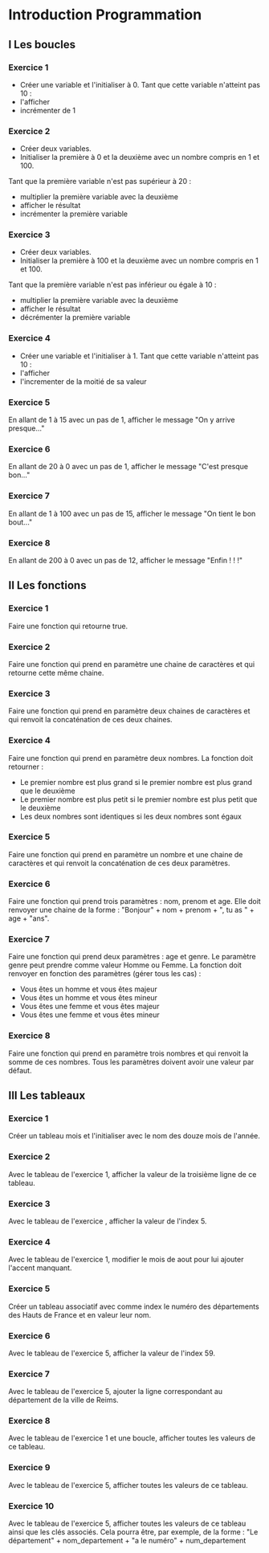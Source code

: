 # Introduction Programmation

## I Les boucles

### Exercice 1

* Créer une variable et l'initialiser à 0. Tant que cette variable n'atteint pas 10 :
* l'afficher
* incrémenter de 1

### Exercice 2 
* Créer deux variables.
* Initialiser la première à 0 et la deuxième avec un nombre compris en 1 et 100.

Tant que la première variable n'est pas supérieur à 20 :

* multiplier la première variable avec la deuxième
* afficher le résultat
* incrémenter la première variable

### Exercice 3 
* Créer deux variables. 
* Initialiser la première à 100 et la deuxième avec un nombre compris en 1 et 100. 

Tant que la première variable n'est pas inférieur ou égale à 10 :

* multiplier la première variable avec la deuxième
* afficher le résultat
* décrémenter la première variable

### Exercice 4 
* Créer une variable et l'initialiser à 1. Tant que cette variable n'atteint pas 10 :
* l'afficher
* l'incrementer de la moitié de sa valeur

### Exercice 5 
En allant de 1 à 15 avec un pas de 1, afficher le message "On y arrive presque..."

### Exercice 6 
En allant de 20 à 0 avec un pas de 1, afficher le message "C'est presque bon..."

### Exercice 7 
En allant de 1 à 100 avec un pas de 15, afficher le message "On tient le bon bout..."

### Exercice 8 
En allant de 200 à 0 avec un pas de 12, afficher le message "Enfin ! ! !"

## II Les fonctions

### Exercice 1 
Faire une fonction qui retourne true.

### Exercice 2 
Faire une fonction qui prend en paramètre une chaine de caractères et qui retourne cette même chaine.

### Exercice 3 
Faire une fonction qui prend en paramètre deux chaines de caractères et qui renvoit la concaténation de ces deux chaines.

### Exercice 4 
Faire une fonction qui prend en paramètre deux nombres. La fonction doit retourner :

* Le premier nombre est plus grand si le premier nombre est plus grand que le deuxième
* Le premier nombre est plus petit si le premier nombre est plus petit que le deuxième
* Les deux nombres sont identiques si les deux nombres sont égaux

### Exercice 5 
Faire une fonction qui prend en paramètre un nombre et une chaine de caractères et qui renvoit la concaténation de ces deux paramètres.

### Exercice 6 
Faire une fonction qui prend trois paramètres : nom, prenom et age. 
Elle doit renvoyer une chaine de la forme : "Bonjour" + nom + prenom + ", tu as " + age + "ans".

### Exercice 7 
Faire une fonction qui prend deux paramètres : age et genre. 
Le paramètre genre peut prendre comme valeur Homme ou Femme. 
La fonction doit renvoyer en fonction des paramètres (gérer tous les cas) :

* Vous êtes un homme et vous êtes majeur
* Vous êtes un homme et vous êtes mineur
* Vous êtes une femme et vous êtes majeur
* Vous êtes une femme et vous êtes mineur

### Exercice 8 
Faire une fonction qui prend en paramètre trois nombres et qui renvoit la somme de ces nombres. 
Tous les paramètres doivent avoir une valeur par défaut.

## III Les tableaux

### Exercice 1 
Créer un tableau mois et l'initialiser avec le nom des douze mois de l'année.

### Exercice 2
Avec le tableau de l'exercice 1, afficher la valeur de la troisième ligne de ce tableau.

### Exercice 3 
Avec le tableau de l'exercice , afficher la valeur de l'index 5.

### Exercice 4 
Avec le tableau de l'exercice 1, modifier le mois de aout pour lui ajouter l'accent manquant.

### Exercice 5 
Créer un tableau associatif avec comme index le numéro des départements des Hauts de France et en valeur leur nom.

### Exercice 6 
Avec le tableau de l'exercice 5, afficher la valeur de l'index 59.

### Exercice 7 
Avec le tableau de l'exercice 5, ajouter la ligne correspondant au département de la ville de Reims.

### Exercice 8 
Avec le tableau de l'exercice 1 et une boucle, afficher toutes les valeurs de ce tableau.

### Exercice 9 
Avec le tableau de l'exercice 5, afficher toutes les valeurs de ce tableau.

### Exercice 10 
Avec le tableau de l'exercice 5, afficher toutes les valeurs de ce tableau ainsi que les clés associés. 
Cela pourra être, par exemple, de la forme : "Le département" + nom_departement + "a le numéro" + num_departement
